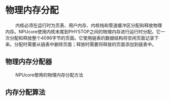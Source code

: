 # 物理内存分配
$\qquad$内核必须在运行时为页表、用户内存、内核栈和管道缓冲区分配和释放物理内存。NPUcore使用内核末尾到PHYSTOP之间的物理内存进行运行时分配。它一次分配和释放整个4096字节的页面。它使用链表的数据结构将空闲页面记录下来。分配时需要从链表中删除页面；释放时需要将释放的页面添加到链表中。


## 物理内存分配器
$\qquad$NPUcore使用的物理内存分配方法  


## 内存分配算法
